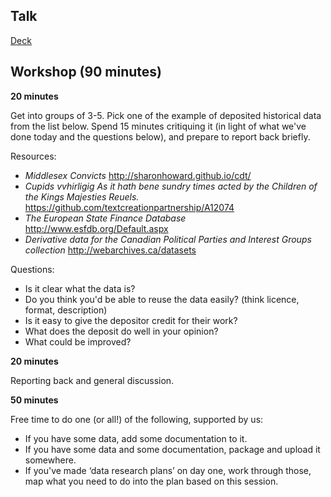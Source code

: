 ## Talk

[Deck](http://www.slideshare.net/drjwbaker/publication-and-dissemination-of-data)

## Workshop (90 minutes)

**20 minutes**

Get into groups of 3-5. Pick one of the example of deposited historical data from the list below. Spend 15 minutes critiquing it (in light of what we've done today and the questions below), and prepare to report back briefly.

Resources:

- *Middlesex Convicts* http://sharonhoward.github.io/cdt/
- *Cupids vvhirligig As it hath bene sundry times acted by the Children of the Kings Majesties Reuels.* https://github.com/textcreationpartnership/A12074
- *The European State Finance Database* http://www.esfdb.org/Default.aspx
- *Derivative data for the Canadian Political Parties and Interest Groups collection* http://webarchives.ca/datasets

Questions:

- Is it clear what the data is?
- Do you think you'd be able to reuse the data easily? (think licence, format, description)
- Is it easy to give the depositor credit for their work?
- What does the deposit do well in your opinion?
- What could be improved?

**20 minutes**

Reporting back and general discussion.

**50 minutes**

Free time to do one (or all!) of the following, supported by us:
- If you have some data, add some documentation to it.
- If you have some data and some documentation, package and upload it somewhere.
- If you've made ‘data research plans’ on day one, work through those, map what you need to do into the plan based on this session.
